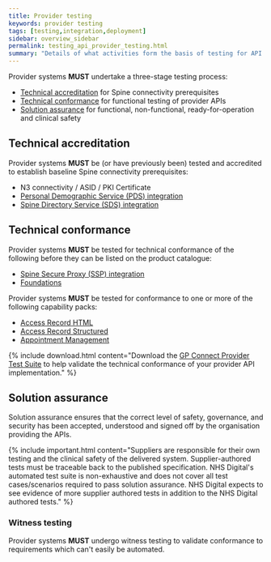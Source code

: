 ```yaml
---
title: Provider testing
keywords: provider testing
tags: [testing,integration,deployment]
sidebar: overview_sidebar
permalink: testing_api_provider_testing.html
summary: "Details of what activities form the basis of testing for API provider systems"
---
```


Provider systems **MUST** undertake a three-stage testing process:

- [Technical accreditation](testing_api_provider_testing.html#technical-accreditation) for Spine connectivity prerequisites
- [Technical conformance](testing_api_provider_testing.html#technical-conformance) for functional testing of provider APIs
- [Solution assurance](testing_api_provider_testing.html#solution-assurance) for functional, non-functional, ready-for-operation and clinical safety

## Technical accreditation ##

Provider systems **MUST** be (or have previously been) tested and accredited to establish baseline Spine connectivity prerequisites:

 - N3 connectivity / ASID / PKI Certificate
 - [Personal Demographic Service (PDS) integration](integration_personal_demographic_service.html)
 - [Spine Directory Service (SDS) integration](integration_spine_directory_service.html)

## Technical conformance ##

Provider systems **MUST** be tested for technical conformance of the following before they can be listed on the product catalogue:

 - [Spine Secure Proxy (SSP) integration](integration_spine_secure_proxy.html)
 - [Foundations](foundations.html)

Provider systems **MUST** be tested for conformance to one or more of the following capability packs:

 - [Access Record HTML](accessrecord.html)
 - [Access Record Structured](accessrecord_rest.html)
 - [Appointment Management](appointments.html)

{% include download.html content="Download the [GP Connect Provider Test Suite](https://github.com/nhsconnect/gpconnect-provider-testing) to help validate the technical conformance of your provider API implementation." %}

## Solution assurance ##

Solution assurance ensures that the correct level of safety, governance, and security has been accepted, understood and signed off by the organisation providing the APIs.

{% include important.html content="Suppliers are responsible for their own testing and the clinical safety of the delivered system. Supplier-authored tests must be traceable back to the published specification. NHS Digital's automated test suite is non-exhaustive and does not cover all test cases/scenarios required to pass solution assurance. NHS Digital expects to see evidence of more supplier authored tests in addition to the NHS Digital authored tests." %}

### Witness testing ###

Provider systems **MUST** undergo witness testing to validate conformance to requirements which can't easily be automated.
